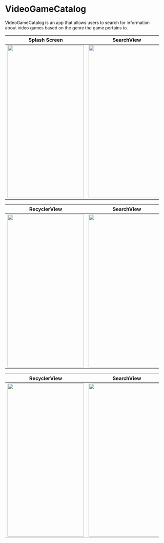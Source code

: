 # VideoGameCatalog
VideoGameCatalog is an app that allows users to search for information about video games based on the genre the game pertains to.


Splash Screen            |  SearchView
:-------------------------:|:-------------------------:
<img src="images/planet_home.png" width="250" height="500">  |  <img src="images/planet_search.png" width="250" height="500">

RecyclerView             |  SearchView
:-------------------------:|:-------------------------:
<img src="images/planet_home.png" width="250" height="500">  |  <img src="images/planet_search.png" width="250" height="500">

RecyclerView             |  SearchView
:-------------------------:|:-------------------------:
<img src="images/planet_home.png" width="250" height="500">  |  <img src="images/planet_search.png" width="250" height="500">
